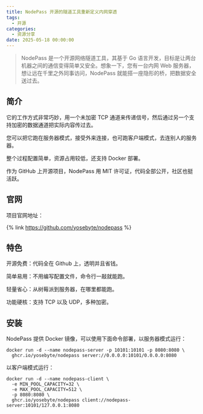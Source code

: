 ```yaml
---
title: NodePass 开源的隧道工具重新定义内网穿透
tags:
  - 开源
categories:
  - 资源分享
date: 2025-05-18 00:00:00
---
```


> NodePass 是一个开源网络隧道工具，其基于 Go 语言开发，目标是让两台机器之间的通信变得简单又安全。想象一下，您有一台内网 Web 服务器，想让远在千里之外同事访问，NodePass 就能搭一座隐形的桥，把数据安全送过去。

<!-- more -->

## 简介

它的工作方式非常巧妙，用一个未加密 TCP 通道来传递信号，然后通过另一个支持加密的数据通道把实际内容传过去。

您可以把它跑在服务器模式，接受外来连接，也可跑客户端模式，去连别人的服务器。

整个过程配置简单，资源占用较低，还支持 Docker 部署。

作为 GitHub 上开源项目，NodePass 用 MIT 许可证，代码全部公开，社区也挺活跃。

## 官网

项目官网地址：

{% link https://github.com/yosebyte/nodepass %}

## 特色

开源免费：代码全在 Github 上，透明并且省钱。

简单易用：不用编写配置文件，命令行一敲就能跑。

轻量省心：从树莓派到服务器，在哪里都能跑。

功能硬核：支持 TCP 以及 UDP，多种加密。

## 安装

NodePass 提供 Docker 镜像，可以使用下面命令部署，以服务器模式运行：

```
docker run -d --name nodepass-server -p 10101:10101 -p 8080:8080 \
  ghcr.io/yosebyte/nodepass server://0.0.0.0:10101/0.0.0.0:8080
```

以客户端模式运行：

```
docker run -d --name nodepass-client \
  -e MIN_POOL_CAPACITY=32 \
  -e MAX_POOL_CAPACITY=512 \
  -p 8080:8080 \
  ghcr.io/yosebyte/nodepass client://nodepass-server:10101/127.0.0.1:8080
```